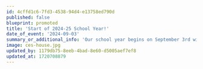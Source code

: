 ```yaml
---
id: 4cffd1c6-7fd3-4538-94d4-e13758ed790d
published: false
blueprint: promoted
title: 'Start of 2024-25 School Year!'
date_of_event: '2024-09-03'
summary_or_additional_info: 'Our school year begins on September 3rd with two transition days. Classroom assignments will be shared by school leadership on August 5th. Caregivers will receive a welcome email from their classroom teachers with more information about the start of the school year in mid-August.'
image: ces-house.jpg
updated_by: 1179db75-8eeb-4bad-8e60-d5005aef7ef8
updated_at: 1720708879
---
```

